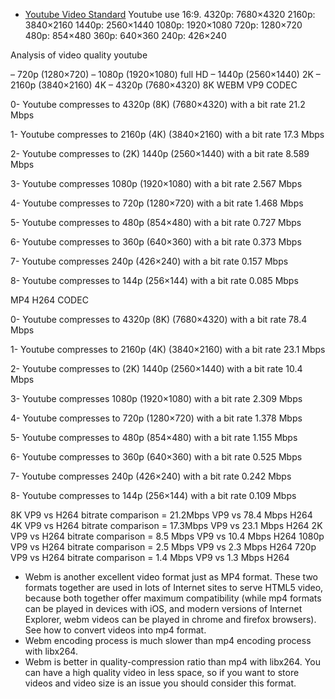 - [Youtube Video Standard](https://www.tutorialguidacomefare.com/test-video-quality-720p-1080p-1440p-2160p-max-bitrate-which-compresses-youtube/)
Youtube use 16:9.
4320p: 7680×4320
2160p: 3840×2160
1440p: 2560×1440
1080p: 1920×1080
720p: 1280×720
480p: 854×480
360p: 640×360
240p: 426×240

Analysis of video quality youtube

– 720p (1280×720)
– 1080p (1920×1080) full HD
– 1440p (2560×1440) 2K
– 2160p (3840×2160) 4K
– 4320p (7680×4320) 8K
WEBM VP9 CODEC

0- Youtube compresses to 4320p (8K) (7680×4320) with a bit rate  21.2 Mbps

1- Youtube compresses to 2160p (4K) (3840×2160) with a bit rate  17.3 Mbps

2- Youtube compresses to (2K) 1440p (2560×1440) with a bit rate  8.589 Mbps

3- Youtube compresses 1080p (1920×1080) with a bit rate  2.567 Mbps

4- Youtube compresses to 720p (1280×720) with a bit rate  1.468 Mbps

5- Youtube compresses to 480p (854×480) with a bit rate  0.727 Mbps

6- Youtube compresses to 360p  (640×360) with a bit rate  0.373 Mbps

7- Youtube compresses 240p (426×240) with a bit rate  0.157 Mbps

8- Youtube compresses to 144p (256×144) with a bit rate  0.085 Mbps

 

MP4 H264 CODEC
 

0- Youtube compresses to 4320p (8K) (7680×4320) with a bit rate  78.4 Mbps

1- Youtube compresses to 2160p (4K) (3840×2160) with a bit rate  23.1 Mbps

2- Youtube compresses to (2K) 1440p (2560×1440) with a bit rate  10.4 Mbps

3- Youtube compresses 1080p (1920×1080) with a bit rate  2.309 Mbps

4- Youtube compresses to 720p (1280×720) with a bit rate  1.378 Mbps

5- Youtube compresses to 480p (854×480) with a bit rate  1.155 Mbps

6- Youtube compresses to 360p  (640×360) with a bit rate  0.525 Mbps

7- Youtube compresses 240p (426×240) with a bit rate  0.242 Mbps

8- Youtube compresses to 144p (256×144) with a bit rate 0.109 Mbps

 

8K VP9 vs H264 bitrate comparison = 21.2Mbps VP9 vs 78.4 Mbps H264
4K VP9 vs H264 bitrate comparison = 17.3Mbps VP9 vs 23.1 Mbps H264
2K VP9 vs H264 bitrate comparison = 8.5 Mbps VP9 vs 10.4 Mbps H264
1080p VP9 vs H264 bitrate comparison = 2.5 Mbps VP9 vs 2.3 Mbps H264
720p VP9 vs H264 bitrate comparison = 1.4 Mbps VP9 vs 1.3 Mbps H264

- Webm is another excellent video format just as MP4 format. These two formats together are used in lots of Internet sites to serve HTML5 video, because both together offer maximum compatibility (while mp4 formats can be played in devices with iOS, and modern versions of Internet Explorer, webm videos can be played in chrome and firefox browsers). See how to convert videos into mp4 format.
- Webm encoding process is much slower than mp4 encoding process with libx264.
- Webm is better in quality-compression ratio than mp4 with libx264. You can have a high quality video in less space, so if you want to store videos and video size is an issue you should consider this format.
